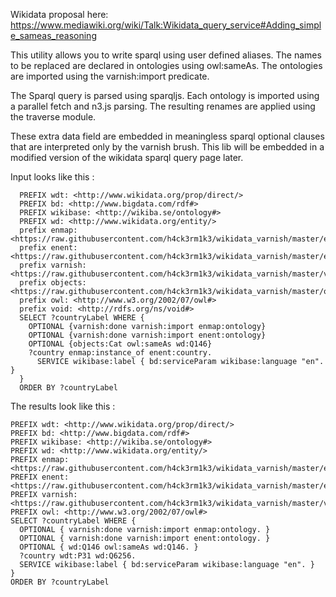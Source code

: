 Wikidata proposal here:
https://www.mediawiki.org/wiki/Talk:Wikidata_query_service#Adding_simple_sameas_reasoning

This utility allows you to write sparql using user defined aliases.
The names to be replaced are declared in ontologies using owl:sameAs.
The ontologies are imported using the varnish:import predicate.

The Sparql query is parsed using sparqljs.
Each ontology is imported using a parallel fetch and n3.js parsing. The resulting renames are applied using the traverse module.

These extra data field are embedded in meaningless sparql optional clauses that are interpreted only by the varnish brush.
This lib will be embedded in a modified version of the wikidata sparql query page later.

Input looks like this :
```
  PREFIX wdt: <http://www.wikidata.org/prop/direct/>
  PREFIX bd: <http://www.bigdata.com/rdf#>
  PREFIX wikibase: <http://wikiba.se/ontology#>
  PREFIX wd: <http://www.wikidata.org/entity/>
  prefix enmap: <https://raw.githubusercontent.com/h4ck3rm1k3/wikidata_varnish/master/enmap.ttl#>
  prefix enent: <https://raw.githubusercontent.com/h4ck3rm1k3/wikidata_varnish/master/enent.ttl#>
  prefix varnish: <https://raw.githubusercontent.com/h4ck3rm1k3/wikidata_varnish/master/varnish.ttl#>
  prefix objects: <https://raw.githubusercontent.com/h4ck3rm1k3/wikidata_varnish/master/objects.ttl#>
  prefix owl: <http://www.w3.org/2002/07/owl#>
  prefix void: <http://rdfs.org/ns/void#>
  SELECT ?countryLabel WHERE {
    OPTIONAL {varnish:done varnish:import enmap:ontology}
    OPTIONAL {varnish:done varnish:import enent:ontology}
    OPTIONAL {objects:Cat owl:sameAs wd:Q146}
    ?country enmap:instance_of enent:country.
      SERVICE wikibase:label { bd:serviceParam wikibase:language "en". }
  }
  ORDER BY ?countryLabel
```

The results look like this :
```
PREFIX wdt: <http://www.wikidata.org/prop/direct/>
PREFIX bd: <http://www.bigdata.com/rdf#>
PREFIX wikibase: <http://wikiba.se/ontology#>
PREFIX wd: <http://www.wikidata.org/entity/>
PREFIX enmap: <https://raw.githubusercontent.com/h4ck3rm1k3/wikidata_varnish/master/enmap.ttl#>
PREFIX enent: <https://raw.githubusercontent.com/h4ck3rm1k3/wikidata_varnish/master/enent.ttl#>
PREFIX varnish: <https://raw.githubusercontent.com/h4ck3rm1k3/wikidata_varnish/master/varnish.ttl#>
PREFIX owl: <http://www.w3.org/2002/07/owl#>
SELECT ?countryLabel WHERE {
  OPTIONAL { varnish:done varnish:import enmap:ontology. }
  OPTIONAL { varnish:done varnish:import enent:ontology. }
  OPTIONAL { wd:Q146 owl:sameAs wd:Q146. }
  ?country wdt:P31 wd:Q6256.
  SERVICE wikibase:label { bd:serviceParam wikibase:language "en". }
}
ORDER BY ?countryLabel
```
